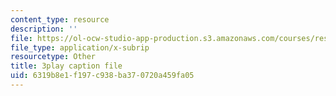 ```yaml
---
content_type: resource
description: ''
file: https://ol-ocw-studio-app-production.s3.amazonaws.com/courses/res-6-012-introduction-to-probability-spring-2018/6319b8e1f197c938ba370720a459fa05_xDN5Onmu0mk.srt
file_type: application/x-subrip
resourcetype: Other
title: 3play caption file
uid: 6319b8e1-f197-c938-ba37-0720a459fa05
---
```

